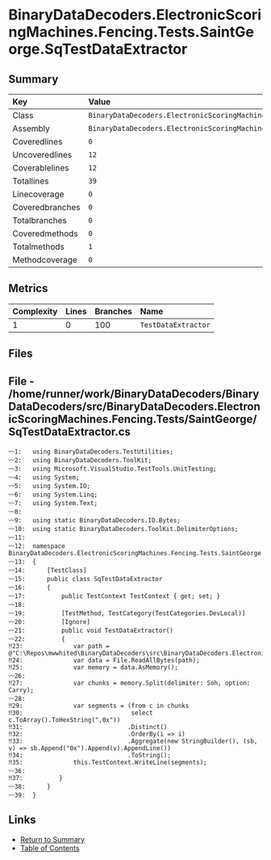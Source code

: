 ﻿# BinaryDataDecoders.ElectronicScoringMachines.Fencing.Tests.SaintGeorge.SqTestDataExtractor

## Summary

| Key             | Value                                                                                        |
| :-------------- | :------------------------------------------------------------------------------------------- |
| Class           | `BinaryDataDecoders.ElectronicScoringMachines.Fencing.Tests.SaintGeorge.SqTestDataExtractor` |
| Assembly        | `BinaryDataDecoders.ElectronicScoringMachines.Fencing.Tests`                                 |
| Coveredlines    | `0`                                                                                          |
| Uncoveredlines  | `12`                                                                                         |
| Coverablelines  | `12`                                                                                         |
| Totallines      | `39`                                                                                         |
| Linecoverage    | `0`                                                                                          |
| Coveredbranches | `0`                                                                                          |
| Totalbranches   | `0`                                                                                          |
| Coveredmethods  | `0`                                                                                          |
| Totalmethods    | `1`                                                                                          |
| Methodcoverage  | `0`                                                                                          |

## Metrics

| Complexity | Lines | Branches | Name                |
| :--------- | :---- | :------- | :------------------ |
| 1          | 0     | 100      | `TestDataExtractor` |

## Files

## File - /home/runner/work/BinaryDataDecoders/BinaryDataDecoders/src/BinaryDataDecoders.ElectronicScoringMachines.Fencing.Tests/SaintGeorge/SqTestDataExtractor.cs

```CSharp
〰1:   using BinaryDataDecoders.TestUtilities;
〰2:   using BinaryDataDecoders.ToolKit;
〰3:   using Microsoft.VisualStudio.TestTools.UnitTesting;
〰4:   using System;
〰5:   using System.IO;
〰6:   using System.Linq;
〰7:   using System.Text;
〰8:   
〰9:   using static BinaryDataDecoders.IO.Bytes;
〰10:  using static BinaryDataDecoders.ToolKit.DelimiterOptions;
〰11:  
〰12:  namespace BinaryDataDecoders.ElectronicScoringMachines.Fencing.Tests.SaintGeorge
〰13:  {
〰14:      [TestClass]
〰15:      public class SqTestDataExtractor
〰16:      {
〰17:          public TestContext TestContext { get; set; }
〰18:  
〰19:          [TestMethod, TestCategory(TestCategories.DevLocal)]
〰20:          [Ignore]
〰21:          public void TestDataExtractor()
〰22:          {
‼23:              var path = @"C:\Repos\mwwhited\BinaryDataDecoders\src\BinaryDataDecoders.ElectronicScoringMachines.Fencing\SaintGeorge\outfile.bin";
‼24:              var data = File.ReadAllBytes(path);
‼25:              var memory = data.AsMemory();
〰26:  
‼27:              var chunks = memory.Split(delimiter: Soh, option: Carry);
〰28:  
‼29:              var segments = (from c in chunks
‼30:                              select c.ToArray().ToHexString(",0x"))
‼31:                             .Distinct()
‼32:                             .OrderBy(i => i)
‼33:                             .Aggregate(new StringBuilder(), (sb, v) => sb.Append("0x").Append(v).AppendLine())
‼34:                             .ToString();
‼35:              this.TestContext.WriteLine(segments);
〰36:  
‼37:          }
〰38:      }
〰39:  }
```

## Links

* [Return to Summary](Summary.md)
* [Table of Contents](../TOC.md)


